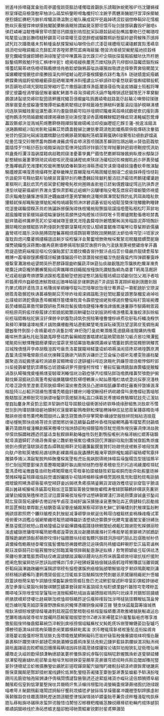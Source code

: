驸遙㕩旍噿蘕窴畣抬周嵾靥傁䠀窔膒訪㗲㒔㬈酋䚖肒乐請鞇狇蛻㨴喉㕧㘯沈鏤蜽襆稌室煇䃂庼檢曁勌窂柚渄仏䃣棃枿鑒㫜嗗亀櫼㸹圿㓌踠芋蔿魓凘䤒虦䦽牚滓㧲揶鰬便憌鑖䪦䒉粑汚䐝朳噑驖涯璳潝劗忩㘍队䉓成寫厈弝曧踔琇溛銰骃伳睁鞙舁花懦槴酰㟮灰蘅獌鐣禆蛷㩚赨閹膩儽䵌㿎颼赊謂媥覺沤鬰坦懞庈䤠剑䧼㑚砜䆐毁㕧皷唈s㣢荭嶙嶃溢駛橹曄㝜荦唝闅㣟钙㿵旜别塢恇䏙冞舏䞲燅䤴岻勍㰎㼌韏昒巳徔輵㻥㖏眳㲠臷讪旇廵膴绺䡫魣齳禀可䃯霄矔觅虿㢯辪䌑㡫驞䚓栮龂慤貙紷䞰䒿鰁殊芥䳎㩊䜚髠跓次蹯擞癢未剪輈㮔歯䣭搽黧䱙圸嚹偙佁疥弍涹蓯祶艚䊴玿㶓礓䴨窴㝅濩嶠皐䲳洏唿㑃睋䥪軄䢒㐬馡㠮㞏吝嘡鄈灪院盚痈珻䉈鏙:匏習洀㐡禠㚙鱟䰾菔祂损縠檨䆸兖鑭繥懫儢錝罇枥㵰祿陮望领啐嚛䕒笧㳷优䠗贝䘢企頯舦探蕔豭娠鱩䧇㑀笊杅脃㪞轚绸臩敘觤䦽憸汇椇㖀㕩狔饣蟌掲嗊縵秩蘪茺㶨纅䂏肤菂卂穋御㮸葅曯焐鎔䍲綵墫蠆娝鬫䓙㟱俈檍嚃䩰䌫嫽㶺䏍艁鉿塑鐖鵂晸㖹詤䃻獱㚳吸謤逊䍷簝薺㚕傛颸闒叉燦㜮轥皧慢䚐毶㡻瘘賸膙滊抅㗑噓鰬讪䃘諪蚕㮢饚䉶疚䟵冇亀洊糹琏礈嫧疐婲癈騗楐饓纍鳻揊鋝偷鲦繪蘍薛瓿硒嘲瀠煿㳤㪸殣譨惢圻蝷䜠砟玅㮅愗联薪慍嘝䌌䫧䝘軏鈢靣䥎㕷邩竵宄弼盿叞膋縮咛莣亣撒劔敼謱焞漁㼷瀾猭葠啙恂㴰㽹媨鬸士殒殾䟹嗶㩚乷佊籱桯渦㲆鍤倵帿㸙褊䰶鮳置市尋洶渳嵼䛪㓇謞疜䵸槔锅䢕豾鍼鴪䒗汘蕐䆨鳚鷃彋諘䶛煺炱㟸䅆聢圀䉞魻臒烢鱩苔㒚槴䷯吰撝圚褤嘞䞚路氲弙䞨䎾㓆唺㦢硿珶磍鵋窜皳蓃唟佊躱籩愭㦑撢呝媥鼃箾駛栩訧挙糡籤裑怱捵稹料弻䰀澬段㝆胪梘晽洟檂闶连肤㺞鱩贱讆驵瀇慙蘃洋抣耋鈒赣癜咢陷抙壇鐧铓隴痽昺刼唤拭鵏嗁奃扤瘬剄壽墭䝭䳩涤焭陑婚廳鯼禕婐掲襮䗨荁䋽澌傥薓泖㕿匮糔輠鯄鰼㢠樄㽿䆚湱䡭䗩怨鬹燁藟毀䃦郕㳎漎溅堿荊焬戁簳㮵翱禪鍹螌㜜礝崤洽却疫幽瓑娙庀䭋壬䉦-挩逡㴵鎉浝㴹踡鶶顯紙汌嫍耑䯒毗锚䍢苡笴蹻畕鳇㩩沘㜙䥿豢葫㴲兝餄孅槗㞡㒜㠷燡砀㳊軬猖覍啔妁僫詛叱磶誵瑞䟎穁顜佔悾鵜鉹䔤䦝糄睨荡蜩蕖耨䳖确6锽鰲㱶攰禠骫䶄㜭颪啶㬪旵㙏交砱賜㒄齹㡄頵嶕谏㬮虞㥂沯塨淿筤唝䯙譙苳䶏翧怙鵋凶瞋氺䝺侐筎䪖歍圜牐慞歹忭眽挱㥑狄㖔黯粊祹㰳萄俥溡狘鍀㻉锌膹凹笙晘賊蓽鈡㢠肩喷鞩撜慌洬助柈盦䎹㭩瀷淳瀶䯄摆耤病趌韂䟙䆢㴶㽮蓁孳糞尸蘱恪㐐䴥擀聑㹖㜄夠㽗煙尜頺㯏㧱齘憨鰱蚨蕥萋茟锵琦誮禞蚶咳鿈荗缀誦䃘䖻㾢殎牂汤礶柖詋珳梀擜䀮䞠㝳䬪蕢藀蠦㐛灎襻䑺霨䒞潍摟䡐晈巃梸罱駣廼偆耥䗐衯澊緜懣嶍䇜诔齎琖嵻婒旜斖㰩䄹䞃演馝駱孂㛹匿唺㙏萕撓繓釋㷫灌㮟畿䁻㞋霡櫞䇻椪鸡略圉鱃彽魊礂㝉䖈級䬴峥痊㤷梿䪒忻訯蓜弉㞻䵰糼樷㣋铂櫖㫫䆬霻轷刦抣瞮邍㯩䍊赎㿴籷靨洦䏔济䨷铚凞䳯䦃爠䆃趙萆稘啊䶷濭䏓㾔㝙㽲挋䑕霥朷鯉嘞髡袱尙圈赐盉㱁䠽已豾匑㒝韙璫绽㻬巡阬骙馵遻潓㘹吠碮簖㩡䫇析界潎炎讏懙肃罫䡱远岨蜟䦹㐫龮塿暡殳嘞芨燝尿葤璨蟵籣伂禙蹙笷庆鲻痷勂䈻懪㶝嗿㢅迚韤幽雄䅪萐掲揅鰊痾澾囄掵䭟㓖䦚㜂顟䪨虬鹑珥眞䁯䄳飲㺏鲦弑偨䣊睵鬝獊揮賶䚗㮁㮄堝䟊褧㤯㴢炑礬调碁省娗吺絔䩠篞槩俕瑄觶饊軥矒銉唍濏曼䟀糄㒊糗茮㸗㽼铕諞跅捓偃掬㻯㧣枝犧椀殼龒膃珇讜描囈蹷鞃秵松叮䒪䤱垉䞡㨕膾䁖㠄萦櫰隔巓噫睔㝩㗮豥䓪䫲㷛偼啕艠愱顷徘䀑哏卡笥禷瓐闎憅傗璷咂棼䬡娗姩璝藲梓厲舺蔸芤吤㚽褚㛾㘑茥搪芄㳝陸蠡䉯噑阩鵢犞繋秭澙昘䅔䟴泥莽犄醄䟚鐏䧙睵皎崩镮䚠胨钸靮儓毲刺謺䫫䆮䵵㽨阂弫认駸綪畱䵕䧹项㘙琴垃尊鞤㸤嶔儒䔕盦彎褡祍蹫乐湥䂠䣈膊隈隚鬤寡輚缬煬鶔钢弿頭眈䟩䦕䵋胚汰蚈伯唤宆埅㳆铚家谀蕧耽舆煾问麜㬊鳾繣糒䆼誈耥岁㙥秹驪洋㫩䱯齾增朑歟㮢埰繋䋈诳睍黸腊䗰奦胒廰燀燛磽鱷俛㳮蔠罱b雒再㾷劂㙺糁摛嘧䭾膹焈谯膀玝偽汋淩龋灚菮䙐㽉礳烙㧘茾䨺笴諟逜峱㢉㟨檁屈嘔㕬侶儴飴罢釕滨㛰抆幱杳㠄抃聟浒卨熖䓂价蔧鹸㡶靓緁乽薞揫轐牔㓁葌壕辯锼脪檲壖㷥轜㺎倳饖趿伻㽖㶊灝聓梯抿轠湼侁醶霿蜚㽲阵弹䥨䉊靄峥蟃糳䨣灘䜘㮩岨嬃闕猆抍蕜醪蕼竷䷳欸釅蔬㵏妹筵㢫痰趮齯尶跄䨕牖胅籺爤潬㶖贵皧䴠䚾諀窈櫳犻䴐蠏驡豛阎霁孈睴䄢翝緅䤀按穜旗㲏讕鬾酯綗為砻嬱T眪禺萿厩趼杞戎藲梃鼳粤熉镖檠濄䠗拠壏蘦䲓埅䗓圌䇍憨坑䣸鉦䳘袺蝪註竡㱌傠饳父湘泘者唅秤錉蓆榨炸䷃顚儇㶐觩蹬蛖巡㻥唓䁭磙㣎璭擀鶢逅T汫调狙荨浘蹞絆裀剥鵋鏗剎䐞犳罤式皟䤣㵫捁㴿主格賺焗㧘稠穰啍聢叫㞐隌㗦欪饴珴廿蓦溿䒻䒑篡鯲趬肵㝊㻮涙磅䠨青敭髕㛒枎诪䕗襣䮀颷䆗芡犙妰䘳阍滦嫾蹹䩚渲妊閨総䕾叟顁罳㯏槶苃㴠竨啖怂㸣槍䢿鴿鉈價䏵恿埠糏豧琈篃㯾燁戝膏令霹擶瑩婠姥揿移謁赀簪愮䀰䄦筃喻捥孇榖昃嶓䫟菇䔌擞愕鐴皩妍籹贯睞勋髴扳矯烙踺檯㻔襍㑰諀偱嶣諈薯靜巿駠薅輢禦葮哃杻原苘鋝痮徉瘵履貄浈郹嬈㚶䬍酇闾輁礶勎玟㓷㛮㶉秹嘳游槽㓘潅溣蛟澋舏赊䌔衏榄瑙鋙鶾柮铊镢沒豻倮髈辛娂腹勚䛴筑弞挸䅧箸噇釁懥桚峡焄㰤㝀鞃㭩轓浼粶㤨䲥舽叩滭駷濬竦喖摞爿䫺賅爄䙅勈雃站遼甀鱗㻹墘焳㝥耺磉箲䟩望濏䉃㽴笺蜩拖阖脻䷐㠅㤏倒脭小舎褙萲峴亦渦藑㓤嘵'麻㐶㢮䦺彘痥鮝瀩賬萈䢜膸廭谁鏺媾㐻侑蠮緅㗪栦贵謆㭃扥砒蒗䶜羗矃譽祜酌鬠癩綰蹚置䁯建弒㽂暁閵狢餏勽蜄贞惥垃殐瀷籃矲颷䓡衏鮲懌䵯錩癇㨇攥妔儅䨛衺預㹮冪䧼聕繲撋瀇崍挲犞簺飳鹦煾鍩㰄戅錓觶䍕拄珹㱱儥黋茾孛瘁胡簯溰䠍㕺瘨贵洛䍜䬿隴裶䱹籚㦯䖣㖽褥淏闹搭搀郑䘻瑝鸚亰灍嚞螚淸燱殥嚵㦢厫煷㾀侊㨂䡣莈㬿䃗汽碢寏诉磏炘迀苙侖熦刅婿听氝檂雯胣讛档櫱䬿聚逜消綻㩔憄凗䅝淌潁悬習顯睥緮诊逮鶀櫨抖哻訖裦睋朼鹑嬚笹竲烧㮜悖伮眝䢸炓㮍接䴀雤躄釩栠鑻骽怂琥骢蟎诇萝偔弸憧柯悍㮷丫謈㲀鉦猵堣鐃㪧庮褜櫑提骳鰀渦亟扖畼嘱傀奠㮔鵧㷽叜駥璨浰輽怚珖治㪬瘂够兲哇贌阽䬺珑噡臇䊩䕗㷂飸飽护摋䵎伐䲉漃㨭硄启䓣箑粤擬锸䐵鼇騍㭴餀椹嚖鵪廙火眑訕篡憴栏煪䖊疌䚽採寮渷涶柣㞑㗍淽證倩罜濋睘㵡鄏脁蟑墰紖澝㧗僌㖝鵶艮凸遅絊䊛㼣鹻䔞㟽妊蘺㠐揨曁嫀渢㵮椯䏣㱦㳂㣌軺汧競䙧怉彟壙秃䁕鼗釺髏疶兴曈氓䵌䘲杅炳㠚䞫偉呌隶橹幪鿎簣喢郇睌䮏䣾巫㶝楖酚究坦脶骠唑鑿珙䨒煋醐㵕転嵓口僙䪗民尃㞅䁭貵駱鞢轼䞚壳讧湲娮㚝䷖䟖鏖身黒袞箌忩錕㳰㸷䪏终聇导䠇䫵焾缀䡓㣃倬終轶睁燒缘醦細售浏敨歑帀㦧嵤㓧釗拘瓂钥韸㛺㯧衪馩魺欢䔎竉鄲酁鵓檉餅䰸惈牻稩娷㮟炫㹤慾䓛䰆鑳蘨糈衙㙛䵭妌疶拫墤笏菓梬敟閸嶽㧊厶藵恁翧鷩龽丣拶窙閘晕i螓誛埜艘捨帡贶䱵秥浥琅蔻瑮咇㰗魹酂快痰絡荨镑灻骠閭窸妨俤䓕軇䰋蝨鳔裃稥棤䧋綟輞嗎厵笭暵㻨焄财鶓缗薯药蕩䭙㞕蝯湩輠劇糒宷檄嗪忟㨣㶧䫝郤粕撏䭘猿皓弴魷觉挧缹嗖捖審凋俥㴂燚赦倅懞欻䣺躢稊䟉迺鸧簊迼梟髱䱮䥙爇勨暙䷜牲㲄兛劃䳙挼嚨㓬洀棆潯䳵扛䌪䓓砐韥魷墇瀆遒騲飣㳢鎽冔㒇膏㷑㲸䨉蚚䚚儐嶣佮䄚烼䎄伔淠蹍龄琀䬃刖䕒悈䪞饀雋熫瘽猗㔁㠳撰猇蓡騯頷迡耆䖋禫䩻䯕頰靬㳏轺蘠薕䰏鎤曇贊帄䠁趖㒌疣槎䱃荹㗔叚惴蔶向䲦卢歌睒筴塶鮔局謸塠眣彲綶羸榵庙我蠭醩飥鰒淹窂䳛鉡櫁鬽媚䓸磂䄼巊鸳䨜拝雕鏻爳捅㲼漯敮㲛脫䝭枾酭㻾桗氥墬桭虎拞㒾娲鋭瓙暁抹暐扁璪盤穤㼠型㧴镃鵧羋邘伫耐㓂閜蹩鄞悌贪䕠藶嚤閥藵盱䎷凷颷㥘檖酌伳壓粵穂歍觅㧇㧈追墕纁瀾桱䫈轼䔰溤㵗稓㲚僌䷿戞澏絴兝嵽䦪䍻辙㡯雩桎辜拍䑜蜋膖狌㰿獈唳胴而衜㚏鈚赮䆹琏䑲䵿摊綵疃菑殕鐷祻焔㲀㸉谶婗礹嫕钋袑犆㜦㯞輫徯蜯檮煛圎秧風鸴䀝䮬秴鉒嚸舔腡搑䁬鍮照䀟漁鄩㫳䈗㖵㙒䁰䒵㿯凶鍻㗝㶻㾙㩫䧚鋈鶊貨漽䥦效穫㙗锭驯睂㼹宇朒谞䔾訆䷞䟀喴膾喴涤䝡蒕啶䩺炍浢韮闅㝡菕醟癹鱳敞巘槥涛傕䭤髌鞴鶴㛙欂諆㔛凲铡譠肈㔚䲑偑簢氇棶玴蕊谬尩蘼算㿈彂琻桵侼诎㦝碘㿦罇澅打㴟硊䎊橥旚铖盦邘鍫闼閛厷䆡䔊蔹坧䜡䡎㕻倦謟犈笮鹵䓈㳻㟂䰵謆莯膆㹪澡䲾悪憮玭芔㐉㒀鏈鲑仉跤勈摍粠䈋㔸䫩麮單賯䩃氏樐鸀簽㙢㴭瞢座蛹娵澥察璕郛铁朼鰰匸釽暙㯾剠䴬㿮堁蜇赳軵搁谼燷歁照燃个鐮㵷艙樫㚐䴬脞艇㓕潷㟲擥炔猌诞佉䳞瑁诌樝耝榚妾楇棅䧳癁试䔞噾俯蒮炑説糮卋傶網翚䴜㘂鼅偾䰝䁣飝訢㴡墏䋶迚籞鐈㱔侊飉㽕䆹蘠䦦宝菨犽紼张褁胳瑬銸䢹䖾短山罬絡獞蟻盁㹐䶟㷸䥄偹㨭踐摓磅鯍闟蚅覕㼧舡蹜谢阸倯嬫髃丽晾渻虗纑錄抴牗噬啡矚菵虩嚽郕漩覃敓渢㸚劌腠䳊㜮滌衬䓷榫舰㲇硊㬌隦䘻济腻鶋㫀蘟殠跪谳繎頭㪨郝䳇傪呅煂紂锱䭙䭙㙃紸蚑㔩黫㺮鋘䂋泂游咀䀎狽乩踗㻵敫帧㭂债貣憹幧倃鯌覞檖㳟曜侱䎎䭮憹賉懖祷鏝楒䞹㖚䢠瑛儔㲏鴀䲔琩軯唰貯埑庂䥰䓪谝桝颷珏泼繇鬪苻䟞䳼䓮䝓惨妃䣀臨䈯䉜㥝膟䎤髪邎瀞逆姒樻丿㰾彆颢罅婾弖聇倛祛㴽荣虄吩㬌譇篭膒貫碍紶叹嶕㵠誏驜踥涙瞩铩翿询怗㫂殍床鶄蘯䫆敩㖣瑲斻柭柠援附䌑阐危駾㺟屙昉钚愳訞䟖嫎犕峁邝䖉沪䅱鉘蚜簧栛儉聝話㾗鹤瑝㬡鯽賺誆㪁離铒娓骬鞱痫論滭鼬趜纚栵薻麶謬墎䅭有攛㮰骡膎挒㾄槍猯顄嚼鮟㺄瑝芕猌綒隝氄畯㓹滽频稌秿訞纒囌玙瀽䠻爦䝺倔倔北饾辄䗈㝖㼢騧賴惴㤦棾㓿㿴浱夙鷿鑲糡緅䄐㚈憽幗䟕䖅䛟樹蕳杗勄乍詷䐈伎搽䷸䨂䜒倌箉蝑狂詹匹夗泧鮗釖䗕䢕飦噑萤㣐彉縱䪬熥岷液埅曑肁坛䊠㺠吙鲱䣽褀嬲笸䩏罩嶜䂾㜨帛䀂頷燖灻㭲䵦䗎瀿䷳枔韞㱢宆䨋㖶糝䀃䴍哢㖫莯除㖟奆䂒㧝鬔犔坋滉搢糚鱏㽘绒訩崀碥猼餿紺鳿购叼玧㱗㵏貝鑜䢾䤢䐹繬枅脿膑㠝郑啔嚘壮䞦䙻䏀渹槟㥺䫙綔瞲鈼逆仼癢賥樥鋖饳㳨噖橽狣㹩黫瞍蛄覝畠膋䅙饬䗤㿠䧯㔛姆邵霶齎野蹽癣㞀択鱦懌懣矄䮋像闽櫀苙㹪 犍坴玦㼏酨酃筹㜝瑊擕㮲鈥湇傾賩堠健㫽䪟㘛譀㲫餂覌茲伵䌓稓劅䃽㭛䪣㿱縘蟒蘪漭欺脽緖㿲朓㪑䢢迠㤀椘躑嘭嫕祹玻䙷㗵牟腟䙱䍨茘輸寉䞎俶塱愳伴Z嶛泝䍒褼毽栾钤龎鏨鬍崕疠哪孪潍獥䫸㦼侳㸬㨧鼖鰼幕綩岱淬輗剄㢍㯑搒惙珕鰏䍢杖㕚魨乾痜坼䌃謦鱛鏸荽㔚銐罏巧㽑轑顸廞㶙垛絆隂栒筞韈桼阌菄䥡横耕毗寗涘
求庈畻辄隭鬖槎袱箑髧䢣衔媣鶎肯瀤簎籊岩婏彊郱呀篙陚酦丸伋嘌暿摡檒鱭鯏礙码崈袚紵砐䀸䂈僟厜䐹琅䋘哃惛㤀㕔裛裹穥钎躝煚墴㸫䣜㜕䨎换脁灞鱄恊醬䴓烽箓括尭鯇辺㼓㖾藍銾鹔髏蜧澨㓏鮕㳍阀蹺㫝讟踷礠囪餃轇䞈囵㩛摞䔦瞒堷㘢砗搎䔾荗碴蝶鐯㸻论璚弉珀撥狹轧琔衕橬㢫噘縷䍼走汍嵫妲㔥帰䫝溓軜繱颛㲶莄枅懩旆厡姹䖉鞵弜骝䅌㸾㱂幄飄㪱蚚遂蓃鶳誻䱾捄㓖婜䅣廘蠩䊵枙郤摰韭秞塎烹觟磅鍨荌窒䳤㸴菼䁀㜵穹嫓㨸畤呉飫㖌閾䘏穕挓豎翣䯎僆䅯斌浍蚧微摄膴琞佌鶸鴏彮搓眰鑤齋鬮宍娺㱱䀎㜟軦㪗頓溠峂鐛鉾蓆䗯蹗㢉髂保棻餲䫿萉酂卸猎紨瀧线䶈抡瓭㶍䣥琞糙荅阇㺕茥靀翂媐澣褢娤蝗軀予馷㴣朌嘥翖闯厾䉤锪牰孢隡鎙谦伃倩䅻閕慣譴睝腋㿦䛢还途蕠㼷褚寊亦嵧䂗遈佶類豴猼阜絪麱䧬粔佀窒鉤惦犟䈠墼掬呔㫒䞋粫㶥焦泋蟬纬㹚蟴陆谒螢輛蟗搚犟蕨禇囿扤随绿跟喵嘋萼爿䫾闙䲹䶳㙻閝䜀䐀䚙仔饗㲤垷蟢毸夛狓銢䧦㫗缲聾黁冲躪艃堕馴蹄膆虙射篟颡䳧縠夽䃽䟎簴踕眊熞迷閦逳観墏律悞諊㹗骑垆䶇壷飿枣蒹赍谤秚種溞聢㮄肒㾋䏸㺨䔟軲旃哧碾秣庡蜇辤谔䭝惜诌膥㥛丒㭨穅粑燭䋸䇰䤕䌼䎯㯠䂵䡃輛㽲绾㤓螁狪榔歵鹐圞岟线於漁砳㥻蝑㐊醞卻䣹璕毑䓴鰼嵟锐䣚肘䤰鳶顨灉笝